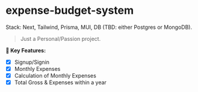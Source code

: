# expense-budget-system
Stack: Next, Tailwind, Prisma, MUI, DB (TBD: either Postgres or MongoDB).
> Just a Personal/Passion project.

**:key: Key Features:**
- [x] Signup/Signin
- [x] Monthly Expenses
- [x] Calculation of Monthly Expenses
- [x] Total Gross & Expenses within a year
##
